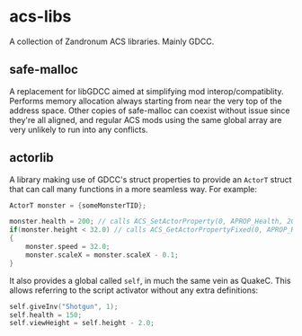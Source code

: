 # acs-libs
A collection of Zandronum ACS libraries. Mainly GDCC.

## safe-malloc
A replacement for libGDCC aimed at simplifying mod interop/compatiblity. Performs memory allocation always starting from near the very top of the address space. Other copies of safe-malloc can coexist without issue since they're all aligned, and regular ACS mods using the same global array are very unlikely to run into any conflicts.

## actorlib
A library making use of GDCC's struct properties to provide an `ActorT` struct that can call many functions in a more seamless way. For example:
```c
ActorT monster = {someMonsterTID};

monster.health = 200; // calls ACS_SetActorProperty(0, APROP_Health, 200)
if(monster.height < 32.0) // calls ACS_GetActorPropertyFixed(0, APROP_Height)
{
    monster.speed = 32.0;
    monster.scaleX = monster.scaleX - 0.1;
}
```
It also provides a global called `self`, in much the same vein as QuakeC. This allows referring to the script activator without any extra definitions:
```c
self.giveInv("Shotgun", 1);
self.health = 150;
self.viewHeight = self.height - 2.0;
```

